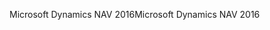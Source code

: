 <span data-ttu-id="bb9fe-101">Microsoft Dynamics NAV 2016</span><span class="sxs-lookup"><span data-stu-id="bb9fe-101">Microsoft Dynamics NAV 2016</span></span>